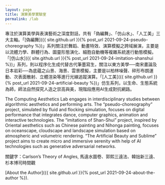 ```yaml
---
layout: page
title: 演算美學實驗室
permalink: /lab
---
```


專注於演算美學與表演藝術之深度對話，共有「偽編舞」、「仿山水」、「人工美」三大主軸。「[偽編舞]({{ site.github.url }}{% post_url 2021-09-24-pseudo-choreography %})」系列關注於舞蹈、動畫特效、演算模擬之跨域展演，主要是以流體力學、群體行為、圖靈形態演化、細胞自動機等複雜系統進行動態模擬。「[仿山水]({{ site.github.url }}{% post_url 2021-09-24-imitation-shanshui %})」系列，則以程序化生成代替古代筆墨寫生，關注以東方美學──南宋畫論及日本岩彩──為底蘊之山景、海景、雲景模擬，主要是以柏林噪聲、碎形布朗運動、次表面散射、立體渲染等進行光線追蹤演算。「[人工美]({{ site.github.url }}{% post_url 2021-09-24-artificial-beauty %})」仿生系列，以生命、生態系統為師，師法自然探究人造之崇高與美，現階段應用AI生成對抗網路。

The Computing Aesthetics Lab engages in interdisciplinary studies between algorithmic aesthetics and performing arts. The “pseudo-choreography” project, simulated by fluid and flocking simulation, focuses on digital performance that integrates dance, computer graphics, animation and interactive technologies. The “imitations of Shan-Shui” project, inspired by Oriental aesthetics such as Chinese painting and Nihonga painting, focuses on oceanscape, cloudscape and landscape simulation based on atmospheric and volumetric rendering. “The Artificial Beauty and Sublime” project aims to create micro and immersive serenity with help of AI technologies such as generative adversarial networks.

關鍵字：Carlson’s Theory of Angles, 馬遠水圖卷、郭熙三遠法、韓拙新三遠、杉本博司時間觀

[About the Author]({{ site.github.url }}{% post_url 2021-09-24-about-the-author %}).
